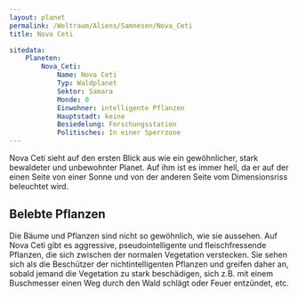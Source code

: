 ```yaml
---
layout: planet
permalink: /Weltraum/Aliens/Samnesen/Nova_Ceti
title: Nova Ceti

sitedata:
    Planeten:
        Nova_Ceti:
            Name: Nova Ceti
            Typ: Waldplanet
            Sektor: Samara
            Monde: 0
            Einwohner: intelligente Pflanzen
            Hauptstadt: keine
            Besiedelung: Forschungsstation
            Politisches: In einer Sperrzone
---
```




Nova Ceti sieht auf den ersten Blick aus wie ein gewöhnlicher, stark bewaldeter und unbewohnter Planet. Auf ihm ist es immer hell, da er auf der einen Seite von einer Sonne und von der anderen Seite vom Dimensionsriss beleuchtet wird.

## Belebte Pflanzen

Die Bäume und Pflanzen sind nicht so gewöhnlich, wie sie aussehen. Auf Nova Ceti gibt es aggressive, pseudointelligente und fleischfressende Pflanzen, die sich zwischen der normalen Vegetation verstecken. Sie sehen sich als die Beschützer der nichtintelligenten Pflanzen und greifen daher an, sobald jemand die Vegetation zu stark beschädigen, sich z.B. mit einem Buschmesser einen Weg durch den Wald schlägt oder Feuer entzündet, etc.
